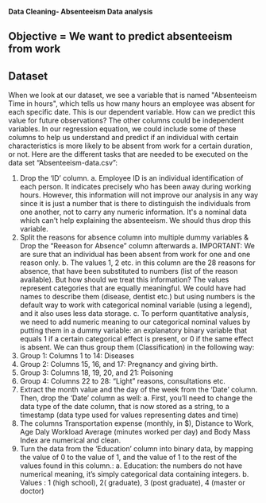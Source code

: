 **Data Cleaning- Absenteeism Data analysis**
## Objective = We want to predict absenteeism from work
## Dataset 
When we look at our dataset, we see a variable that is named "Absenteeism Time in hours", which tells us how many hours an employee was absent for each specific date. This is our dependent variable. 
How can we predict this value for future observations? The other columns could be independent variables. In our regression equation, we could include some of these columns to help us understand and predict if an individual with certain characteristics is more likely to be absent from work for a certain duration, or not. 
Here are the different tasks that are needed to be executed on the data set “Absenteeism-data.csv”: 
1.	Drop the ‘ID’ column.
a.	 Employee ID is an individual identification of each person. It indicates precisely who has been away during working hours. However, this information will not improve our analysis in any way since it is just a number that is there to distinguish the individuals from one another, not to carry any numeric information. It's a nominal data which can't help explaining the absenteeism. We should thus drop this variable.
2.	Split the reasons for absence column into multiple dummy variables & Drop the “Reeason for Absence” column afterwards 
a.	IMPORTANT: We are sure that an individual has been absent from work for one and one reason only.
b.	The values 1, 2 etc. in this column are the 28 reasons for absence, that have been substituted to numbers (list of the reason available). But how should we treat this information? The values represent categories that are equally meaningful. We could have had names to describe them (disease, dentist etc.) but using numbers is the default way to work with categorical nominal variable (using a legend), and it also uses less data storage.
c.	To perform quantitative analysis, we need to add numeric meaning to our categorical nominal values by putting them in a dummy variable: an explanatory binary variable that equals 1 if a certain categorical effect is present, or 0 if the same effect is absent. We can thus group them (Classification) in the following way:
1.	Group 1: Columns 1 to 14: Diseases
2.	Group 2: Columns 15, 16, and 17: Pregnancy and giving birth.
3.	Group 3: Columns 18, 19, 20, and 21: Poisoning 
4.	Group 4: Columns 22 to 28: “Light” reasons, consultations etc.
3.	Extract the month value and the day of the week from the ‘Date’ column. Then, drop the ‘Date’ column as well: 
a.	First, you’ll need to change the data type of the date column, that is now stored as a string, to a timestamp (data type used for values representing dates and time)
4.	The columns Transportation expense (monthly, in $), Distance to Work, Age Daly Workload Average (minutes worked per day) and Body Mass Index are numerical and clean.
5.	Turn the data from the ‘Education’ column into binary data, by mapping the value of 0 to the value of 1, and the value of 1 to the rest of the values found in this column.: 
a.	Education: the numbers do not have numerical meaning, it’s simply categorical data containing integers.
b.	Values : 1 (high school), 2( graduate), 3 (post graduate), 4 (master or doctor)
